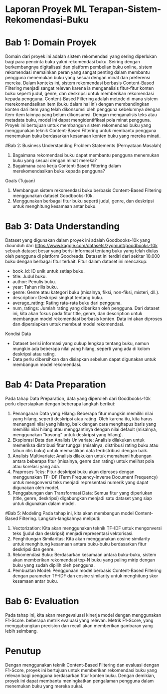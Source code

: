 # Laporan Proyek ML Terapan-Sistem-Rekomendasi-Buku

# Bab 1: Domain Proyek
Domain dari proyek ini adalah sistem rekomendasi yang sering diperlukan bagi para pencinta buku yakni rekomendasi buku. Seiring dengan berkembangnya digitalisasi dan platform pembelian buku online, sistem rekomendasi memainkan peran yang sangat penting dalam membantu pengguna menemukan buku yang sesuai dengan minat dan preferensi mereka. Dalam konteks ini, sistem rekomendasi berbasis Content-Based Filtering menjadi sangat relevan karena ia menganalisis fitur-fitur konten buku seperti judul, genre, dan deskripsi untuk memberikan rekomendasi kepada pengguna. Content-Based Filtering adalah metode di mana sistem merekomendasikan item (buku dalam hal ini) dengan membandingkan konten dari item yang telah dikonsumsi oleh pengguna sebelumnya dengan item-item lainnya yang belum dikonsumsi. Dengan menganalisis teks atau metadata buku, model ini dapat mengidentifikasi pola minat pengguna. Proyek ini bertujuan untuk membangun sistem rekomendasi buku yang menggunakan teknik Content-Based Filtering untuk membantu pengguna menemukan buku berdasarkan kesamaan konten buku yang mereka minati.

#Bab 2: Business Understanding
Problem Statements (Pernyataan Masalah)
1.	Bagaimana rekomendasi buku dapat membantu pengguna menemukan buku yang sesuai dengan minat mereka?
2.	Bagaimana cara kerja Content-Based Filtering dalam merekomendasikan buku kepada pengguna?	

Goals (Tujuan)
1.	Membangun sistem rekomendasi buku berbasis Content-Based Filtering menggunakan dataset Goodbooks-10k.
2.	Menggunakan berbagai fitur buku seperti judul, genre, dan deskripsi untuk menghitung kesamaan antar buku.

# Bab 3: Data Understanding
Dataset yang digunakan dalam proyek ini adalah Goodbooks-10k yang diounduh dari https://www.kaggle.com/datasets/zygmunt/goodbooks-10k  sebuah dataset besar yang berisi informasi tentang buku yang telah diulas oleh pengguna di platform Goodreads. Dataset ini terdiri dari sekitar 10.000 buku dengan berbagai fitur terkait.
Fitur dalam dataset ini mencakup:
- book_id: ID unik untuk setiap buku.
- title: Judul buku.
- author: Penulis buku.
- year: Tahun rilis buku.
- genre: Genre atau kategori buku (misalnya, fiksi, non-fiksi, misteri, dll.).
- description: Deskripsi singkat tentang buku.
- average_rating: Rating rata-rata buku dari pengguna.
- num_ratings: Jumlah rating yang diberikan oleh pengguna.
	Dari dataset ini, kita akan fokus pada fitur title, genre, dan description untuk membangun model rekomendasi berbasis konten. Data ini akan diproses dan dipersiapkan untuk membuat model rekomendasi.

Kondisi Data
- Dataset berisi informasi yang cukup lengkap tentang buku, namun mungkin ada beberapa nilai yang hilang, seperti yang ada di kolom deskripsi atau rating.
- Data perlu dibersihkan dan disiapkan sebelum dapat digunakan untuk membangun model rekomendasi.

# Bab 4: Data Preparation
Pada tahap Data Preparation, data yang diperoleh dari Goodbooks-10k perlu dipersiapkan dengan beberapa langkah berikut:
1.	Penanganan Data yang Hilang: 
  Beberapa fitur mungkin memiliki nilai yang hilang, seperti deskripsi atau rating. Oleh karena itu, kita harus menangani nilai yang hilang, baik dengan cara menghapus baris yang memiliki nilai hilang atau menggantinya dengan nilai default (misalnya, menggunakan "kosong" untuk deskripsi yang hilang).
2.	Eksplorasi Data dan Analisis Univariate: 
  Analisis dilakukan untuk memeriksa distribusi fitur tunggal (misalnya, distribusi rating buku atau tahun rilis buku) untuk memastikan data terdistribusi dengan baik.
3.	Analisis Multivariate: 
  Analisis dilakukan untuk memahami hubungan antara beberapa fitur (misalnya, genre dan rating) untuk melihat pola atau korelasi yang ada.
4.	Praproses Teks: 
  Fitur deskripsi buku akan diproses dengan menggunakan TF-IDF (Term Frequency-Inverse Document Frequency) untuk mengonversi teks menjadi representasi numerik yang dapat digunakan oleh model.
5.	Penggabungan dan Transformasi Data: 
  Semua fitur yang diperlukan (title, genre, deskripsi) digabungkan menjadi satu dataset yang siap untuk digunakan dalam model.

#Bab 5: Modeling
Pada tahap ini, kita akan membangun model Content-Based Filtering. Langkah-langkahnya meliputi:
1.	Vectorization:
  Kita akan menggunakan teknik TF-IDF untuk mengonversi teks (judul dan deskripsi) menjadi representasi vektorisasi.
2.	Penghitungan Similaritas:
  Kita akan menggunakan cosine similarity untuk menghitung kesamaan antara buku-buku berdasarkan fitur deskripsi dan genre.
3.	Rekomendasi Buku:
  Berdasarkan kesamaan antara buku-buku, sistem akan memberikan rekomendasi top-N buku yang paling mirip dengan buku yang sudah dipilih oleh pengguna.
4.	Pembuatan Model:
  Penggunaan model berbasis Content-Based Filtering dengan parameter TF-IDF dan cosine similarity untuk menghitung skor kesamaan antar buku.

# Bab 6: Evaluation
Pada tahap ini, kita akan mengevaluasi kinerja model dengan menggunakan F1-Score. beberapa metrik evaluasi yang relevan. Metrik F1-Score, yang menggabungkan precision dan recall akan memberikan gambaran yang lebih seimbang.

 # Penutup
Dengan menggunakan teknik Content-Based Filtering dan evaluasi dengan F1-Score, proyek ini bertujuan untuk memberikan rekomendasi buku yang relevan bagi pengguna berdasarkan fitur konten buku. Dengan demikian, proyek ini dapat membantu meningkatkan pengalaman pengguna dalam menemukan buku yang mereka sukai.
 



